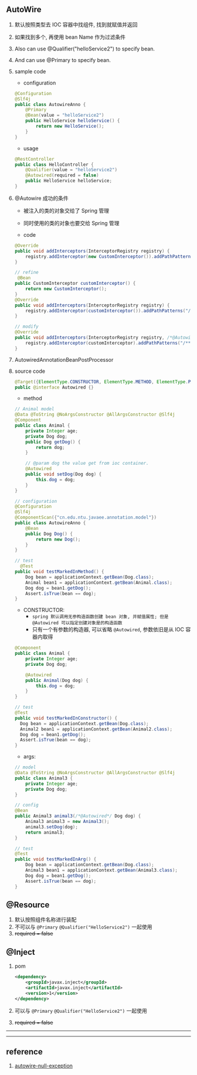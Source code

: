 ## AutoWire

1. 默认按照类型去 IOC 容器中找组件, 找到就赋值并返回
2. 如果找到多个, 再使用 bean Name 作为过滤条件
3. Also can use @Qualifier("helloService2") to specify bean.
4. And can use @Primary to specify bean.

5. sample code

   - configuration

   ```java
   @Configuration
   @Slf4j
   public class AutowireAnno {
       @Primary
       @Bean(value = "helloService2")
       public HelloService helloService() {
           return new HelloService();
       }
   }
   ```

   - usage

   ```java
   @RestController
   public class HelloController {
       @Qualifier(value = "helloService2")
       @Autowired(required = false)
       public HelloService helloService;
   }
   ```

6. @Autowire 成功的条件

   - 被注入的类的对象交给了 Spring 管理
   - 同时使用的类的对象也要交给 Spring 管理

   - code

   ```java
   @Override
   public void addInterceptors(InterceptorRegistry registry) {
       registry.addInterceptor(new CustomInterceptor()).addPathPatterns("/**");
   }

   // refine
    @Bean
   public CustomInterceptor customInterceptor() {
       return new CustomInterceptor();
   }
   @Override
   public void addInterceptors(InterceptorRegistry registry) {
       registry.addInterceptor(customInterceptor()).addPathPatterns("/**");
   }

   // modify
   @Override
   public void addInterceptors(InterceptorRegistry registry, /*@Autowire*/ CustomInterceptor customInterceptor) {
       registry.addInterceptor(customInterceptor).addPathPatterns("/**");
   }
   ```

7. AutowiredAnnotationBeanPostProcessor

8. source code

   ```java
   @Target({ElementType.CONSTRUCTOR, ElementType.METHOD, ElementType.PARAMETER, ElementType.FIELD, ElementType.ANNOTATION_TYPE})
   public @interface Autowired {}
   ```

   - method

   ```java
   // Animal model
   @Data @ToString @NoArgsConstructor @AllArgsConstructor @Slf4j
   @Component
   public class Animal {
       private Integer age;
       private Dog dog;
       public Dog getDog() {
           return dog;
       }

       // @param dog the value get from ioc container.
       @Autowired
       public void setDog(Dog dog) {
           this.dog = dog;
       }
   }

   // configuration
   @Configuration
   @Slf4j
   @ComponentScan({"cn.edu.ntu.javaee.annotation.model"})
   public class AutowireAnno {
       @Bean
       public Dog Dog() {
           return new Dog();
       }
   }

   // test
     @Test
   public void testMarkedInMethod() {
       Dog bean = applicationContext.getBean(Dog.class);
       Animal bean1 = applicationContext.getBean(Animal.class);
       Dog dog = bean1.getDog();
       Assert.isTrue(bean == dog);
   }
   ```

   - CONSTRUCTOR:
     - `spring 默认调用无参构造函数创建 bean 对象, 并赋值属性; 但是 @Autowired 可以指定创建对象是的构造函数`
     - 只有一个有参数的构造器, 可以省略 `@Autowired`, 参数依旧是从 IOC 容器内取得

   ```java
   @Component
   public class Animal {
       private Integer age;
       private Dog dog;

       @Autowired
       public Animal(Dog dog) {
           this.dog = dog;
       }
   }

   // test
   @Test
   public void testMarkedInConstructor() {
     Dog bean = applicationContext.getBean(Dog.class);
     Animal2 bean1 = applicationContext.getBean(Animal2.class);
     Dog dog = bean1.getDog();
     Assert.isTrue(bean == dog);
   }
   ```

   - args:

   ```java
   // model
   @Data @ToString @NoArgsConstructor @AllArgsConstructor @Slf4j
   public class Animal3 {
       private Integer age;
       private Dog dog;
   }

   // config
   @Bean
   public Animal3 animal3(/*@Autowired*/ Dog dog) {
       Animal3 animal3 = new Animal3();
       animal3.setDog(dog);
       return animal3;
   }

   // test
   @Test
   public void testMarkedInArg() {
       Dog bean = applicationContext.getBean(Dog.class);
       Animal3 bean1 = applicationContext.getBean(Animal3.class);
       Dog dog = bean1.getDog();
       Assert.isTrue(bean == dog);
   }
   ```

## @Resource

1. 默认按照组件名称进行装配
2. 不可以与 `@Primary` `@Qualifier("HelloService2")` 一起使用
3. ~~required = false~~

## @Inject

1. pom

   ```xml
   <dependency>
       <groupId>javax.inject</groupId>
       <artifactId>javax.inject</artifactId>
       <version>1</version>
   </dependency>
   ```

2. 可以与 `@Primary` `@Qualifier("HelloService2")` 一起使用
3. ~~required = false~~

---

---

## reference

1. [autowire-null-exception](https://blog.csdn.net/sqlgao22/article/details/100100314)
